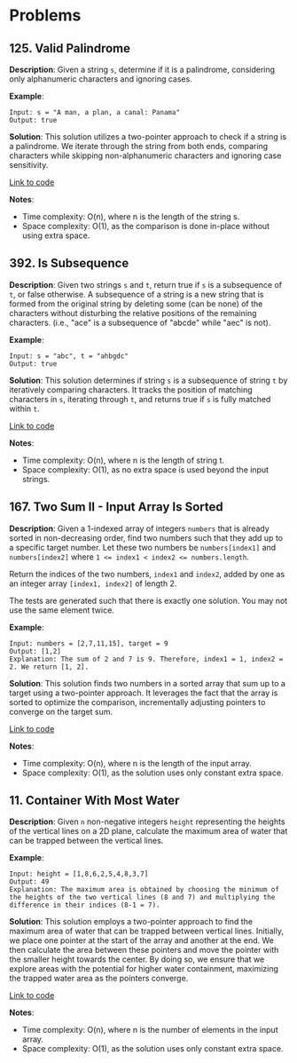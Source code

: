 # Problems

## 125. Valid Palindrome

**Description**:
Given a string `s`, determine if it is a palindrome, considering only alphanumeric characters and ignoring cases.

**Example**:
```plaintext
Input: s = "A man, a plan, a canal: Panama"
Output: true
```

**Solution**:
This solution utilizes a two-pointer approach to check if a string is a palindrome. We iterate through the string from both ends, comparing characters while skipping non-alphanumeric characters and ignoring case sensitivity.

[Link to code](125_valid_palindrome.py)

**Notes**:
- Time complexity: O(n), where n is the length of the string s.
- Space complexity: O(1), as the comparison is done in-place without using extra space.

## 392. Is Subsequence

**Description**:
Given two strings `s` and `t`, return true if `s` is a subsequence of `t`, or false otherwise. A subsequence of a string is a new string that is formed from the original string by deleting some (can be none) of the characters without disturbing the relative positions of the remaining characters. (i.e., "ace" is a subsequence of "abcde" while "aec" is not).

**Example**:
```plaintext
Input: s = "abc", t = "ahbgdc"
Output: true
```

**Solution**:
This solution determines if string `s` is a subsequence of string `t` by iteratively comparing characters. It tracks the position of matching characters in `s`, iterating through `t`, and returns true if `s` is fully matched within `t`.

[Link to code](392_is_subsequence.py)

**Notes**:
- Time complexity: O(n), where n is the length of string t.
- Space complexity: O(1), as no extra space is used beyond the input strings.

## 167. Two Sum II - Input Array Is Sorted

**Description**:
Given a 1-indexed array of integers `numbers` that is already sorted in non-decreasing order, find two numbers such that they add up to a specific target number. Let these two numbers be `numbers[index1]` and `numbers[index2]` where `1 <= index1 < index2 <= numbers.length`.

Return the indices of the two numbers, `index1` and `index2`, added by one as an integer array `[index1, index2]` of length 2.

The tests are generated such that there is exactly one solution. You may not use the same element twice.

**Example**:
```plaintext
Input: numbers = [2,7,11,15], target = 9
Output: [1,2]
Explanation: The sum of 2 and 7 is 9. Therefore, index1 = 1, index2 = 2. We return [1, 2].
```

**Solution**:
This solution finds two numbers in a sorted array that sum up to a target using a two-pointer approach. It leverages the fact that the array is sorted to optimize the comparison, incrementally adjusting pointers to converge on the target sum.

[Link to code](167_two_sum_2.py)

**Notes**:
- Time complexity: O(n), where n is the length of the input array.
- Space complexity: O(1), as the solution uses only constant extra space.

## 11. Container With Most Water

**Description**:
Given `n` non-negative integers `height` representing the heights of the vertical lines on a 2D plane, calculate the maximum area of water that can be trapped between the vertical lines.

**Example**:
```plaintext
Input: height = [1,8,6,2,5,4,8,3,7]
Output: 49
Explanation: The maximum area is obtained by choosing the minimum of the heights of the two vertical lines (8 and 7) and multiplying the difference in their indices (8-1 = 7).
```

**Solution**:
This solution employs a two-pointer approach to find the maximum area of water that can be trapped between vertical lines. Initially, we place one pointer at the start of the array and another at the end. We then calculate the area between these pointers and move the pointer with the smaller height towards the center. By doing so, we ensure that we explore areas with the potential for higher water containment, maximizing the trapped water area as the pointers converge.

[Link to code](011_water_container.py)

**Notes**:
- Time complexity: O(n), where n is the number of elements in the input array.
- Space complexity: O(1), as the solution uses only constant extra space.
